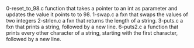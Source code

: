 0-reset_to_98.c  function that takes a pointer to an int as parameter and updates the value it points to to 98.
1-swap.c  a fxn that swaps the values of two integers
2-strlen.c  a fxn that returns the length of a string.
3-puts.c  a fxn that prints a string, followed by a new line.
6-puts2.c  a function that prints every other character of a string, starting with the first character, followed by a new line.
